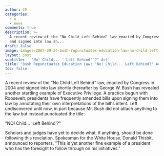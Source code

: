 ```yaml
---
author: CF
categories:
  - w
  - news
comments: true
description: >-
  A recent review of the "No Child Left Behind" law enacted by Congress in 2004
  and signed into law sh...
draft: false
image: images/2007-09-24-bush-repunctuates-education-law-no-child-left-behind-act.jpg
layout: post
subtitle: ' "No! Child... ''Left Behind''?" Act'
title: "Bush Repunctuates Education Law: 'No! Child... Left Behind?' Act"
toc: false
---
```

    
A recent review of the "No Child Left Behind" law, enacted by Congress in 2004 and signed into law shortly thereafter by George W. Bush has revealed another startling example of Executive Privilege. A practice begun with Roosevelt, presidents have frequently amended bills upon signing them into law by annotating their own interpretations of the bill's intent. Left undiscovered until now, in part because Mr. Bush did not attach anything to the law but instead punctuated the title:    
    
"NO! Child... 'Left Behind'?"    
    
Scholars and judges have yet to decide what, if anything, should be done following this revelation. Spokesman for the White House, Donald Thisbit, announced to reporters, "This is yet another fine example of a president who has the foresight to follow through on his initiatives."    
